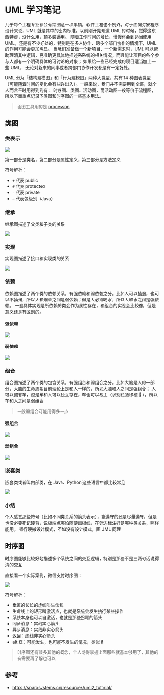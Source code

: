 # UML 学习笔记

几乎每个工程专业都会有绘图这一项事情，软件工程也不例外，对于面向对象程序设计来说，UML 就是其中的业内标准。以前刚开始知道 UML 的时候，觉得这东西特虚，没什么用，顶多装逼用。
随着工作时间的增长，慢慢体会到适当使用 UML，还是有不少好处的，特别是在多人协作、跨多个部门协作的情境下，UML 的作用可能会更加明显。
当我们准备做一个新项目、一个新需求时，UML 可以帮助理清其中逻辑，更准确更具体地描述系系统的相关情况，而且能让项目的各个参与人都有一个明确具体的可讨论的对象；
如果给一些已经完成的项目适当加上一些 UML， 无论对新来的同事或者跨部门协作开发都是有一定好处。

UML 分为「结构建模图」和「行为建模图」两种大类型，共有 14 种图表类型（可能随着时间的变化会有些许出入）。一般来说，我们并不需要用到全部，就个人而言平时用得到的有：
时序图、类图、活动图，而活动图一般等价于流程图，所以下面重点记录下类图和时序图的一些基本用法。

> 画图工具用的是 [processon](https://www.processon.com)

## 类图

### 类表示

![](https://raw.githubusercontent.com/hsxhr-10/Blog/master/image/uml-class-1.png)

第一部分是类名，第二部分是属性定义，第三部分是方法定义

符号解析：

- `+` 代表 public
- `#` 代表 protected
- `-` 代表 private
- `~` 代表包级别（Java）

### 继承

继承图描述了父类和子类的关系

![](https://raw.githubusercontent.com/hsxhr-10/Blog/master/image/uml-class-2.png)

### 实现

实现图描述了接口和实现类的关系

![](https://raw.githubusercontent.com/hsxhr-10/Blog/master/image/uml-class-3.png)

### 依赖

依赖图描述了两个类的依赖关系，有强依赖和弱依赖之分。比如人可以抽烟，也可以不抽烟，所以人和烟草之间是弱依赖；但是人必须喝水，所以人和水之间是强依赖。
一般具体实现是所依赖的类会作为属性存在，和组合的实现会比较像，但是意义还是有区别的。

#### 强依赖

![](https://raw.githubusercontent.com/hsxhr-10/Blog/master/image/uml-class-4.png)

#### 弱依赖

![](https://raw.githubusercontent.com/hsxhr-10/Blog/master/image/uml-class-5.png)

### 组合

组合图描述了两个类的包含关系，有强组合和弱组合之分。比如大脑是人的一部分，大脑的生命周期目前理论上是和人一样的，所以大脑和人之间是强组合；
人可以拥有车，但是车和人可以独立存在，车也可以易主（求别杠脑移植 🐶 ），所以车和人之间是弱组合

> 一般弱组合可能用得多一点

#### 强组合

![](https://raw.githubusercontent.com/hsxhr-10/Blog/master/image/uml-class-6.png)

#### 弱组合

![](https://raw.githubusercontent.com/hsxhr-10/Blog/master/image/uml-class-7.png)

### 嵌套类

嵌套类或者叫内部类，在 Java、Python 这些语言中都比较常见

![](https://raw.githubusercontent.com/hsxhr-10/Blog/master/image/uml-class-8.png)

### 小结

个人感觉那些符号（比如不同类关系的箭头表示），能遵守的还是尽量遵守，但是也没必要死记硬背，说极端点哪怕随便画根线，在旁边标注好是哪种类关系，照样能用。
强行硬搬设计模式，不如没有设计模式，画 UML 同理

## 时序图

时序图能够比较好地描述多个系统之间的交互逻辑，特别是那些不是三两句话说得清的交互

直接看一个实际案例，微信支付时序图：

![](https://raw.githubusercontent.com/hsxhr-10/Blog/master/image/uml-sequence-1.png)

符号解析：

- 垂直的长长的虚线叫生命线
- 生命线上的矩形叫激活点，也就是系统会发生执行某些操作
- 系统本身也可以自激活，也就是那些拐弯的箭头
- 同步消息：实线实心箭头
- 异步消息：实线非实心箭头
- 返回：虚线非实心箭头
- alt 框：可能发生，也可能不发生的情况，类似 if

> 时序图还有很多其他的概念，个人觉得掌握上面那些就基本够用了，其他的有需要再了解也可以

## 参考

- https://sparxsystems.cn/resources/uml2_tutorial/

